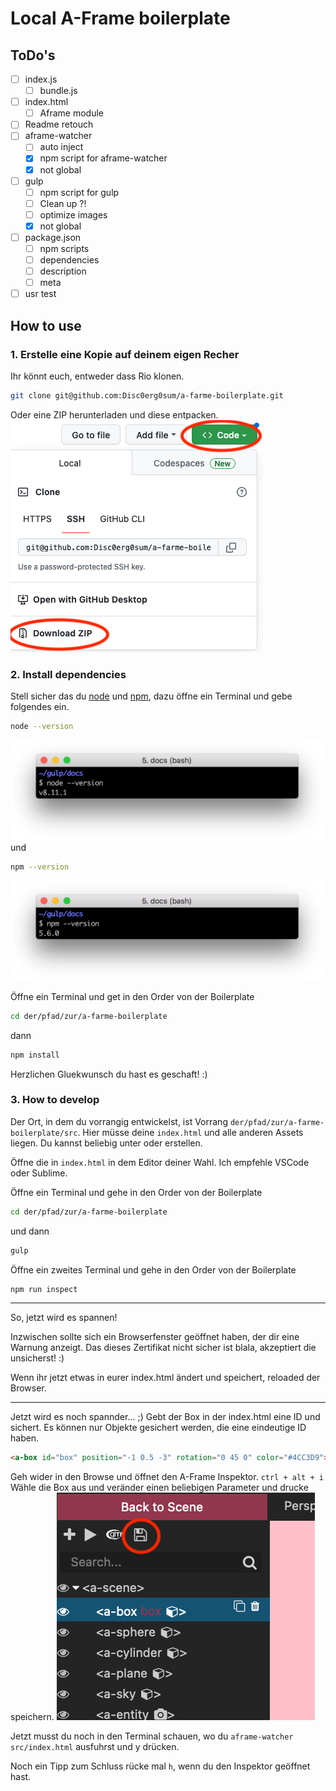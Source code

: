 # Local A-Frame boilerplate

## ToDo's

- [ ] index.js
  - [ ] bundle.js
- [ ] index.html
  - [ ] Aframe module
- [ ] Readme retouch
- [ ] aframe-watcher
  - [ ] auto inject
  - [x] npm script for aframe-watcher
  - [x] not global
- [ ] gulp
  - [ ] npm script for gulp
  - [ ] Clean up ?!
  - [ ] optimize images
  - [x] not global
- [ ] package.json
  - [ ] npm scripts
  - [ ] dependencies
  - [ ] description
  - [ ] meta
- [ ] usr test

## How to use

### 1. Erstelle eine Kopie auf deinem eigen Recher

Ihr könnt euch, entweder dass Rio klonen.

```bash
git clone git@github.com:Disc0erg0sum/a-farme-boilerplate.git
```

Oder eine ZIP herunterladen und diese entpacken.
![Bild ZIP](doc/img/Screenshot%202022-12-15%20at%2011.17.44.png)

### 2. Install dependencies

Stell sicher das du [node](https://wikiless.org/wiki/Node.js?lang=en) und [npm](<https://wikiless.org/wiki/Npm_(software)?lang=en>), dazu öffne ein Terminal und gebe folgendes ein.

```bash
node --version
```

![terminal](doc/img/docs-node-version-command.png)
und

```bash
npm --version
```

![terminal](doc/img/docs-npm-version-command.png)

Öffne ein Terminal und get in den Order von der Boilerplate

```bash
cd der/pfad/zur/a-farme-boilerplate
```

dann

```bash
npm install
```

Herzlichen Gluekwunsch du hast es geschaft! :)

### 3. How to develop

Der Ort, in dem du vorrangig entwickelst, ist Vorrang `der/pfad/zur/a-farme-boilerplate/src`. Hier müsse deine `index.html` und alle anderen Assets liegen. Du kannst beliebig unter oder erstellen.

Öffne die in `index.html` in dem Editor deiner Wahl. Ich empfehle VSCode oder Sublime.

Öffne ein Terminal und gehe in den Order von der Boilerplate

```bash
cd der/pfad/zur/a-farme-boilerplate
```

und dann

```bash
gulp
```

Öffne ein zweites Terminal und gehe in den Order von der Boilerplate

```bash
npm run inspect
```

---

So, jetzt wird es spannen!

Inzwischen sollte sich ein Browserfenster geöffnet haben, der dir eine Warnung anzeigt. Das dieses Zertifikat nicht sicher ist blala, akzeptiert die unsicherst! :)

Wenn ihr jetzt etwas in eurer index.html ändert und speichert, reloaded der Browser.

---

Jetzt wird es noch spannder... ;)
Gebt der Box in der index.html eine ID und sichert. Es können nur Objekte gesichert werden, die eine eindeutige ID haben.

```html
<a-box id="box" position="-1 0.5 -3" rotation="0 45 0" color="#4CC3D9"></a-box>
```

Geh wider in den Browse und öffnet den A-Frame Inspektor. `ctrl + alt + i`
Wähle die Box aus und veränder einen beliebigen Parameter und drucke speichern.
![inspektor](doc/img/Screenshot%202022-12-15%20at%2013.02.42.png)

Jetzt musst du noch in den Terminal schauen, wo du
`aframe-watcher src/index.html` ausfuhrst und y drücken.

Noch ein Tipp zum Schluss rücke mal `h`, wenn du den Inspektor geöffnet hast.
